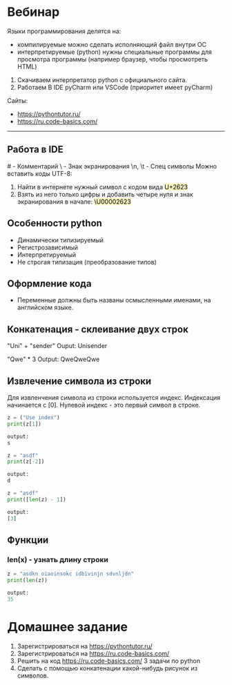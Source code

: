 # Вебинар

Языки программирования делятся на:
- компилируемые
	можно сделать исполняющий файл внутри ОС
- интерпретируемые (python)
	нужны специальные программы для просмотра программы (например браузер, чтобы просмотреть HTML)

1. Скачиваем интерпретатор python с официального сайта.
2. Работаем В IDE pyCharm или VSCode (приоритет имеет pyCharm)

Сайты:
- https://pythontutor.ru/
- https://ru.code-basics.com/
***
## Работа в IDE
\# - Комментарий
\\ - Знак экранирования
\\n, \\t - Спец символы
Можно вставить коды UTF-8:
1. Найти в интернете нужный символ с кодом вида <mark style="background: #FFF3A3A6;">U+2623</mark> 
2. Взять из него только цифры и добавить четыре нуля и знак экранирования в начале: <mark style="background: #FFF3A3A6;">\\U00002623</mark>

## Особенности python
- Динамически типизируемый
- Регистрозависимый
- Интерпретируемый
- Не строгая типизация (преобразование типов)
## Оформление кода
- Переменные должны быть названы осмысленными именами, на английском языке.

## Конкатенация - склеивание двух строк
"Uni" + "sender"
Ouput:
Unisender

"Qwe" * 3
Output:
QweQweQwe
## Извлечение символа из строки
Для извленчения символа из строки используется индекс.
Индексация начинается с \[0\].
Нулевой индекс - это первый символ в строке.
~~~python
z = ("Use index")
print(z[1])

output:
s
~~~

~~~python
z = "asdf"
print(z[-2])

output:
d
~~~

~~~python
z = "asdf"
print([len(z) - 1])

output:
[3]
~~~

## Функции
### len(x) - узнать длину строки
~~~python
z = "asdkn oiaoinsokc idbivinjn sdvnljdn"
print(len(z))

output:
35
~~~

# Домашнее задание
1. Зарегистрироваться на https://pythontutor.ru/
2. Зарегистрироваться на https://ru.code-basics.com/
3. Решить на код https://ru.code-basics.com/ 3 задачи по python
4. Сделать с помощью конкатенации какой-нибудь рисунок из символов.